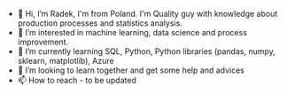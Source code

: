 - 👋 Hi, I’m Radek, I'm from Poland. I'm Quality guy with knowledge about production processes and statistics analysis.
- 👀 I’m interested in machine learning, data science and process improvement.
- 🌱 I’m currently learning SQL, Python, Python libraries (pandas, numpy, sklearn, matplotlib), Azure
- 💞️ I’m looking to learn together and get some help and advices
- 📫 How to reach - to be updated

<!---
Mefisto1987/Mefisto1987 is a ✨ special ✨ repository because its `README.md` (this file) appears on your GitHub profile.
You can click the Preview link to take a look at your changes.
--->
